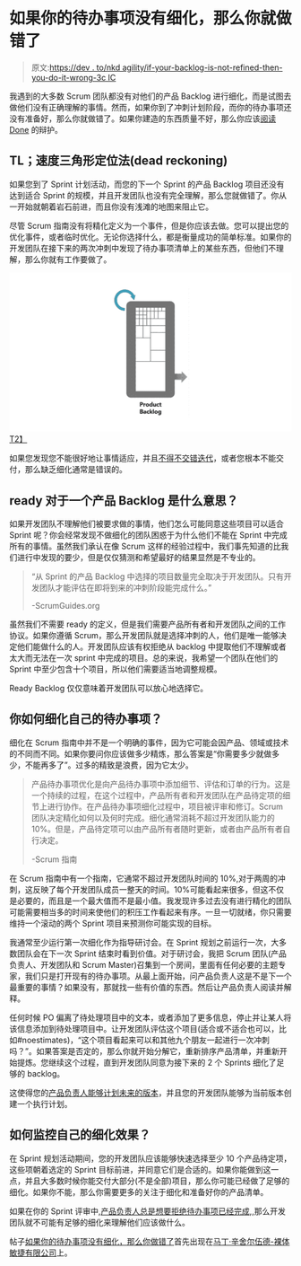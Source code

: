 # 如果你的待办事项没有细化，那么你就做错了

> 原文:[https://dev . to/nkd agility/if-your-backlog-is-not-refined-then-you-do-it-wrong-3c IC](https://dev.to/nkdagility/if-your-backlog-is-not-refined-then-you-are-doing-it-wrong-3cic)

我遇到的大多数 Scrum 团队都没有对他们的产品 Backlog 进行细化，而是试图去做他们没有正确理解的事情。然而，如果你到了冲刺计划阶段，而你的待办事项还没有准备好，那么你就做错了。如果你建造的东西质量不好，那么你应该[阅读 Done](https://dev.to/nkdagility/getting-started-with-a-definition-of-done-dod-4b71) 的辩护。

## TL；速度三角形定位法(dead reckoning)

如果您到了 Sprint 计划活动，而您的下一个 Sprint 的产品 Backlog 项目还没有达到适合 Sprint 的规模，并且开发团队也没有完全理解，那么您就做错了。你从一开始就朝着岩石前进，而且你没有浅滩的地图来阻止它。

尽管 Scrum 指南没有将精化定义为一个事件，但是你应该去做。您可以提出您的优化事件，或者临时优化。无论你选择什么，都是衡量成功的简单标准。如果你的开发团队在接下来的两次冲刺中发现了待办事项清单上的某些东西，但他们不理解，那么你就有工作要做了。

[![nkdagility-scrum-refinement-only](img/d0fce2f604234644bbcc9f7d14050b4d.png "nkdagility-scrum-refinement-only")T2】](https://res.cloudinary.com/practicaldev/image/fetch/s--vZAX9EOw--/c_limit%2Cf_auto%2Cfl_progressive%2Cq_auto%2Cw_880/https://nkdagility.com/wp-content/uploads/2018/01/nkdagility-scrum-refinement-only.png)

如果您发现您不能很好地让事情适应，并且[不得不交错迭代](https://dev.to/nkdagility/a-better-way-than-staggered-iterations-for-delivery-2maf)，或者您根本不能交付，那么缺乏细化通常是错误的。

## ready 对于一个产品 Backlog 是什么意思？

如果开发团队不理解他们被要求做的事情，他们怎么可能同意这些项目可以适合 Sprint 呢？你会经常发现不做细化的团队困惑于为什么他们不能在 Sprint 中完成所有的事情。虽然我们承认在像 Scrum 这样的经验过程中，我们事先知道的比我们进行中发现的要少，但是仅仅猜测和希望最好的结果显然是不专业的。

> “从 Sprint 的产品 Backlog 中选择的项目数量完全取决于开发团队。只有开发团队才能评估在即将到来的冲刺阶段能完成什么。”
> 
> -ScrumGuides.org

虽然我们不需要 ready 的定义，但是我们需要产品所有者和开发团队之间的工作协议。如果你遵循 Scrum，那么开发团队就是选择冲刺的人，他们是唯一能够决定他们能做什么的人。开发团队应该有权拒绝从 backlog 中提取他们不理解或者太大而无法在一次 sprint 中完成的项目。总的来说，我希望一个团队在他们的 Sprint 中至少包含十个项目，所以他们需要适当地调整规模。

Ready Backlog 仅仅意味着开发团队可以放心地选择它。

## 你如何细化自己的待办事项？

细化在 Scrum 指南中并不是一个明确的事件，因为它可能会因产品、领域或技术的不同而不同。如果你要问你应该做多少精炼，那么答案是“你需要多少就做多少，不能再多了”。过多的精致是浪费，因为它太少。

> 产品待办事项优化是向产品待办事项中添加细节、评估和订单的行为。这是一个持续的过程，在这个过程中，产品所有者和开发团队在产品待定项的细节上进行协作。在产品待办事项细化过程中，项目被评审和修订。Scrum 团队决定精化如何以及何时完成。细化通常消耗不超过开发团队能力的 10%。但是，产品待定项可以由产品所有者随时更新，或者由产品所有者自行决定。
> 
> -Scrum 指南

在 Scrum 指南中有一个指南，它通常不超过开发团队时间的 10%,对于两周的冲刺，这反映了每个开发团队成员一整天的时间。10%可能看起来很多，但这不仅是必要的，而且是一个最大值而不是最小值。我发现许多过去没有进行精化的团队可能需要相当多的时间来使他们的积压工作看起来有序。一旦一切就绪，你只需要维持一个滚动的两个 Sprint 项目来预测你可能实现的目标。

我通常至少运行第一次细化作为指导研讨会。在 Sprint 规划之前运行一次，大多数团队会在下一次 Sprint 结束时看到价值。对于研讨会，我把 Scrum 团队(产品负责人、开发团队和 Scrum Master)召集到一个房间，里面有任何必要的主题专家，我们只是打开现有的待办事项。从最上面开始，问产品负责人这是不是下一个最重要的事情？如果没有，那就找一些有价值的东西。然后让产品负责人阅读并解释。

任何时候 PO 偏离了待处理项目中的文本，或者添加了更多信息，停止并让某人将该信息添加到待处理项目中。让开发团队评估这个项目(适合或不适合也可以，比如#noestimates)，“这个项目看起来可以和其他九个朋友一起进行一次冲刺吗？”。如果答案是否定的，那么你就开始分解它，重新排序产品清单，并重新开始提炼。您继续这个过程，直到开发团队同意为接下来的 2 个 Sprints 细化了足够的 backlog。

这使得您的[产品负责人能够计划未来的版本](https://dev.to/nkdagility/release-planning-and-predictable-delivery-2di4)，并且您的开发团队能够为当前版本创建一个执行计划。

## 如何监控自己的细化效果？

在 Sprint 规划活动期间，您的开发团队应该能够快速选择至少 10 个产品待定项，这些项朝着选定的 Sprint 目标前进，并同意它们是合适的。如果你能做到这一点，并且大多数时候你能交付大部分(不是全部)项目，那么你可能已经做了足够的细化。如果你不能，那么你需要更多的关注于细化和准备好你的产品清单。

如果在你的 Sprint 评审中,[产品负责人总是想要拒绝待办事项已经完成,](https://dev.to/nkdagility/the-fallacy-of-the-rejected-backlog-item-2jnc),那么开发团队就不可能有足够的细化来理解他们应该做什么。

帖子[如果你的待办事项没有细化，那么你做错了](https://nkdagility.com/backlog-not-refined-wrong/)首先出现在[马丁·辛舍尔伍德-裸体敏捷有限公司](https://nkdagility.com)上。